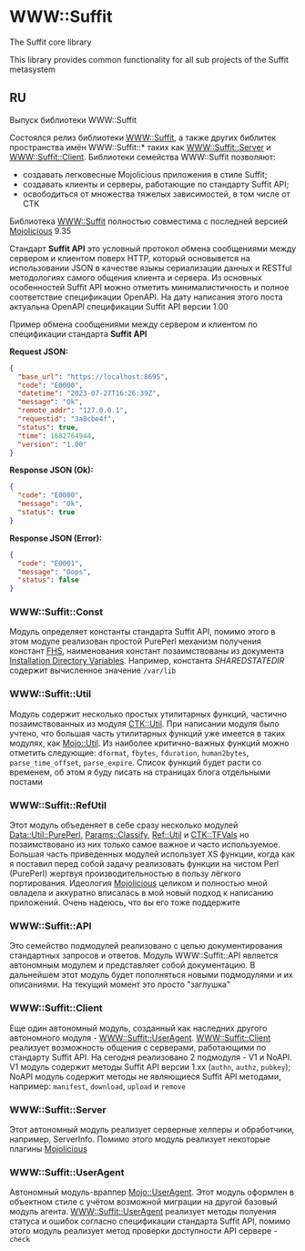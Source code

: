 [//]: # ( README.md Fri 21 Jul 2023 12:24:22 MSK )

# WWW::Suffit

The Suffit core library

This library provides common functionality for all sub projects of the Suffit metasystem

## RU

Выпуск библиотеки WWW::Suffit

Состоялся релиз библиотеки [WWW::Suffit](https://metacpan.org/pod/WWW::Suffit), а также других библитек пространства имён WWW::Suffit::* таких как [WWW::Suffit::Server](https://metacpan.org/pod/WWW::Suffit::Server) и [WWW::Suffit::Client](https://metacpan.org/pod/WWW::Suffit::Client).
Библиотеки семейства WWW::Suffit позволяют:

- создавать легковесные Mojolicious приложения в стиле Suffit;
- создавать клиенты и серверы, работающие по стандарту Suffit API;
- освободиться от множества тяжелых зависимостей, в том числе от CTK

Библиотека [WWW::Suffit](https://metacpan.org/pod/WWW::Suffit) полностью совместима с последней версией [Mojolicious](https://metacpan.org/pod/Mojolicious) 9.35

Стандарт **Suffit API** это условный протокол обмена сообщениями между сервером и клиентом поверх HTTP, который основывется на использовании JSON в качестве языкы сериализации данных и RESTful методологиях самого общения клиента и сервера. Из основных особенностей Suffit API можно отметить минималистичность и полное соответствие спецификации OpenAPI. На дату написания этого поста актуальна OpenAPI спецификации Suffit API версии 1.00

Пример обмена сообщениями между сервером и клиентом по спецификации стандарта **Suffit API**

**Request JSON:**

```json
{
  "base_url": "https://localhost:8695",
  "code": "E0000",
  "datetime": "2023-07-27T16:26:39Z",
  "message": "Ok",
  "remote_addr": "127.0.0.1",
  "requestid": "3a8cbe4f",
  "status": true,
  "time": 1682764944,
  "version": "1.00"
}
```

**Response JSON (Ok):**

```json
{
  "code": "E0000",
  "message": "Ok",
  "status": true
}
```

**Response JSON (Error):**

```json
{
  "code": "E0001",
  "message": "Oops",
  "status": false
}
```

### WWW::Suffit::Const

Модуль определяет константы стандарта Suffit API, помимо этого в этом модуле реализован простой PurePerl механизм получения констант [FHS](https://www.pathname.com/fhs/pub/fhs-2.3.html), наименования констант позаимствованы из документа [Installation Directory Variables](http://www.gnu.org/software/autoconf/manual/html_node/Installation-Directory-Variables.html). Например, константа *SHAREDSTATEDIR* содержит вычисленное значение `/var/lib`

### WWW::Suffit::Util

Модуль содержит несколько простых утилитарных функций, частично позаимствованных из модуля [CTK::Util](https://metacpan.org/pod/CTK::Util). При написании модуля было учтено, что большая часть утилитарных функций уже имеется в таких модулях, как [Mojo::Util](https://metacpan.org/pod/Mojo::Util). Из наиболее критично-важных функций можно отметить следующие: `dformat`, `fbytes`, `fduration`, `human2bytes`, `parse_time_offset`, `parse_expire`. Список функций будет расти со временем, об этом я буду писать на страницах блога отдельными постами

### WWW::Suffit::RefUtil

Этот модуль объеденяет в себе сразу несколько модулей [Data::Util::PurePerl](https://metacpan.org/pod/Data::Util::PurePerl), [Params::Classify](https://metacpan.org/pod/Params::Classify), [Ref::Util](https://metacpan.org/pod/Ref::Util) и [CTK::TFVals](https://metacpan.org/pod/CTK::TFVals) но позаимствовано из них только самое важное и часто используемое. Большая часть приведенных модулей использует XS функции, когда как я поставил перед собой задачу реализовать функции на чистом Perl (PurePerl) жертвуя производительностью в пользу лёгкого портирования. Идеология [Mojolicious](https://metacpan.org/pod/Mojolicious) целиком и полностью мной овладела и аккуратно вписалась в мой новый подход к написанию приложений. Очень надеюсь, что вы его тоже поддержите

### WWW::Suffit::API

Это семейство подмодулей реализовано с целью документирования стандартных запросов и ответов. Модуль WWW::Suffit::API является автономным модулем и представляет собой документацию. В дальнейшем этот модуль будет пополняться новыми подмодулями и их описаниями. На текущий момент это просто "заглушка"

### WWW::Suffit::Client

Еще один автономный модуль, созданный как наследних другого автономного модуля - [WWW::Suffit::UserAgent](https://metacpan.org/pod/WWW::Suffit::UserAgent). [WWW::Suffit::Client](https://metacpan.org/pod/WWW::Suffit::Client) реализует возможность общения с серверами, работающими по стандарту Suffit API. На сегодня реализовано 2 подмодуля - V1 и NoAPI. V1 модуль содержит методы Suffit API версии 1.xx (`authn`, `authz`, `pubkey`); NoAPI модуль содержит методы не являющиеся Suffit API методами, например: `manifest`, `download`, `upload` и `remove`

### WWW::Suffit::Server

Этот автономный модуль реализует серверные хелперы и обработчики, например, ServerInfo. Помимо этого модуль реализует некоторые плагины [Mojolicious](https://metacpan.org/pod/Mojolicious)

### WWW::Suffit::UserAgent

Автономный модуль-враппер [Mojo::UserAgent](https://metacpan.org/pod/Mojo::UserAgent). Этот модуль оформлен в объектном стиле с учётом возможной миграции на другой базовый модуль агента. [WWW::Suffit::UserAgent](https://metacpan.org/pod/WWW::Suffit::UserAgent) реализует методы полуения статуса и ошибок согласно спецификации стандарта Suffit API, помимо этого модуль реализует метод проверки доступности API сервере - `check`
